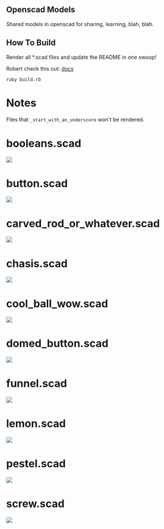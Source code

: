 
## Openscad Models

Shared models in openscad for sharing, learning, blah, blah.

## How To Build

Render all *.scad files and update the README in one swoop!

Robert check this out: [docs](https://gist.github.com/RickCarlino/ca1da717c5353c2a29228dd3ff13643f)

```
ruby build.rb
```

# Notes

Files that `_start_with_an_underscore` won't be rendered.

# booleans.scad

<img src="booleans.png">


# button.scad

<img src="button.png">


# carved_rod_or_whatever.scad

<img src="carved_rod_or_whatever.png">


# chasis.scad

<img src="chasis.png">


# cool_ball_wow.scad

<img src="cool_ball_wow.png">


# domed_button.scad

<img src="domed_button.png">


# funnel.scad

<img src="funnel.png">


# lemon.scad

<img src="lemon.png">


# pestel.scad

<img src="pestel.png">


# screw.scad

<img src="screw.png">
